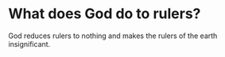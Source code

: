 # What does God do to rulers?

God reduces rulers to nothing and makes the rulers of the earth insignificant.
